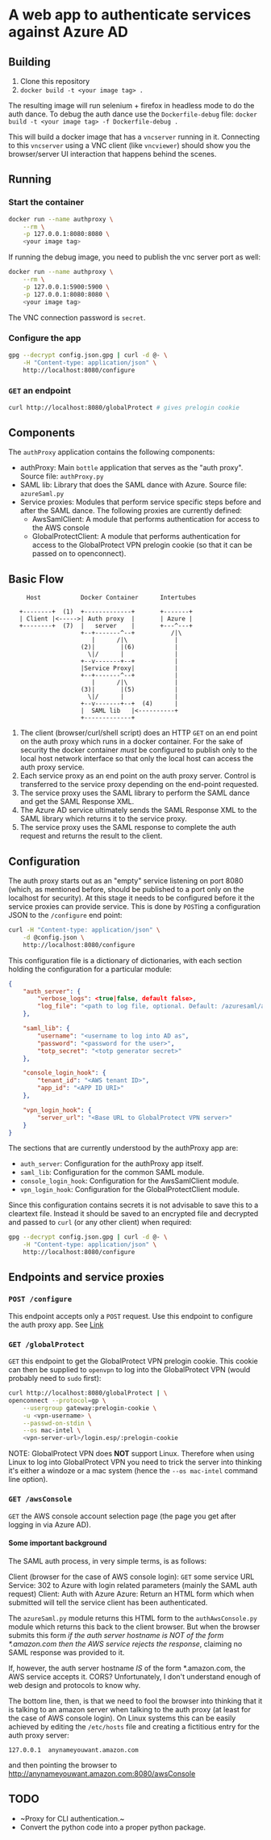 # A web app to authenticate services against Azure AD

## Building

1. Clone this repository
2. `docker build -t <your image tag> .`

The resulting image will run selenium + firefox in headless mode to do the auth
dance. To debug the auth dance use the `Dockerfile-debug` file: `docker build
-t <your image tag> -f Dockerfile-debug .`

This will build a docker image that has a `vncserver` running in it. Connecting
to this `vncserver` using a VNC client (like `vncviewer`) should show you the
browser/server UI interaction that happens behind the scenes.

## Running

### Start the container
```sh
docker run --name authproxy \
    --rm \
    -p 127.0.0.1:8080:8080 \
    <your image tag>
```

If running the debug image, you need to publish the vnc server port as well:

```sh
docker run --name authproxy \
    --rm \
    -p 127.0.0.1:5900:5900 \
    -p 127.0.0.1:8080:8080 \
    <your image tag>
```

The VNC connection password is `secret`.

### Configure the app

```sh
gpg --decrypt config.json.gpg | curl -d @- \
    -H "Content-type: application/json" \
    http://localhost:8080/configure
```

### `GET` an endpoint

```sh
curl http://localhost:8080/globalProtect # gives prelogin cookie
```

## Components

The `authProxy` application contains the following components:

* authProxy: Main `bottle` application that serves as the "auth proxy". Source file: `authProxy.py`
* SAML lib: Library that does the SAML dance with Azure. Source file: `azureSaml.py`
* Service proxies: Modules that perform service specific steps before and after the SAML dance. The following proxies are currently defined:
    * AwsSamlClient: A module that performs authentication for access to the AWS console
    * GlobalProtectClient: A module that performs authentication for access to the GlobalProtect VPN prelogin cookie (so that it can be passed on to openconnect).


## Basic Flow

         Host           Docker Container      Intertubes

       +--------+  (1)  +-------------+       +-------+
       | Client |<----->| Auth proxy  |       | Azure |
       +--------+  (7)  |   server    |       +---^---+
                        +--+-------^--+          /|\
                           |      /|\             |
                        (2)|       |(6)           |
                          \|/      |              |
                        +--v-------+--+           |
                        |Service Proxy|           |
                        +--+-------^--+           |
                           |      /|\             |
                        (3)|       |(5)           |
                          \|/      |              |
                        +--v-------+--+  (4)      |
                        |  SAML lib   |<----------+
                        +-------------+


1. The client (browser/curl/shell script) does an HTTP `GET` on an end point on
   the auth proxy which runs in a docker container. For the sake of security
   the docker container *must* be configured to publish only to the local host
   network interface so that only the local host can access the auth proxy
   service.
2. Each service proxy as an end point on the auth proxy server. Control is
   transferred to the service proxy depending on the end-point requested.
3. The service proxy uses the SAML library to perform the SAML dance and get
   the SAML Response XML.
4. The Azure AD service ultimately sends the SAML Response XML to the SAML
   library which returns it to the service proxy.
5. The service proxy uses the SAML response to complete the auth request and
   returns the result to the client.


## Configuration
The auth proxy starts out as an "empty" service listening on port 8080 (which,
as mentioned before, should be published to a port only on the localhost for
security). At this stage it needs to be configured before it the service
proxies can provide service. This is done by `POST`ing a configuration JSON to
the `/configure` end point:

```sh
curl -H "Content-type: application/json" \
    -d @config.json \
    http://localhost:8080/configure
```


This configuration file is a dictionary of dictionaries, with each section
holding the configuration for a particular module:

```json
{
    "auth_server": {
        "verbose_logs": <true|false, default false>,
        "log_file": "<path to log file, optional. Default: /azuresaml/authproxy.log>"
    },

    "saml_lib": {
        "username": "<username to log into AD as",
        "password": "<password for the user>",
        "totp_secret": "<totp generator secret>"
    },

    "console_login_hook": {
        "tenant_id": "<AWS tenant ID>",
        "app_id": "<APP ID URI>"
    },

    "vpn_login_hook": {
        "server_url": "<Base URL to GlobalProtect VPN server>"
    }
}
```

The sections that are currently understood by the authProxy app are:

* `auth_server`: Configuration for the authProxy app itself.
* `saml_lib`: Configuration for the common SAML module.
* `console_login_hook`: Configuration for the AwsSamlClient module.
* `vpn_login_hook`: Configuration for the GlobalProtectClient module.

Since this configuration contains secrets it is not advisable to save this to a
cleartext file. Instead it should be saved to an encrypted file and decrypted
and passed to `curl` (or any other client) when required:

```sh
gpg --decrypt config.json.gpg | curl -d @- \
    -H "Content-type: application/json" \
    http://localhost:8080/configure
```


## Endpoints and service proxies


### `POST /configure`
This endpoint accepts only a `POST` request. Use this endpoint to configure the
auth proxy app. See [Link](#configuration)


### `GET /globalProtect`
`GET` this endpoint to get the GlobalProtect VPN prelogin cookie. This cookie
can then be supplied to `openvpn` to log into the GlobalProtect VPN (would
probably need to `sudo` first):

```sh
curl http://localhost:8080/globalProtect | \
openconnect --protocol=gp \
    --usergroup gateway:prelogin-cookie \
    -u <vpn-username> \
    --passwd-on-stdin \
    --os mac-intel \
    <vpn-server-url>/login.esp/:prelogin-cookie
```

NOTE: GlobalProtect VPN does **NOT** support Linux. Therefore when using Linux
to log into GlobalProtect VPN you need to trick the server into thinking it's
either a windoze or a mac system (hence the `--os mac-intel` command line
option).

### `GET /awsConsole`
`GET` the AWS console account selection page (the page you get after logging in
via Azure AD).

#### Some important background
The SAML auth process, in very simple terms, is as follows:

Client (browser for the case of AWS console login):
    `GET` some service URL
Service:
    302 to Azure with login related parameters (mainly the SAML auth request)
Client:
    Auth with Azure
Azure:
    Return an HTML form which when submitted will tell the service client has
    been authenticated.


The `azureSaml.py` module returns this HTML form to the `authAwsConsole.py`
module which returns this back to the client browser. But when the browser
submits this form *if the auth server hostname is NOT of the form \*.amazon.com
then the AWS service rejects the response*, claiming no SAML response was
provided to it.

If, however, the auth server hostname *IS* of the form \*.amazon.com, the AWS
service accepts it. CORS? Unfortunately, I don't understand enough of web design
and protocols to know why.

The bottom line, then, is that we need to fool the browser into thinking that it
is talking to an amazon server when talking to the auth proxy (at least for the
case of AWS console login). On Linux systems this can be easily achieved by
editing the `/etc/hosts` file and creating a fictitious entry for the auth proxy
server:

    127.0.0.1  anynameyouwant.amazon.com

and then pointing the browser to
http://anynameyouwant.amazon.com:8080/awsConsole


## TODO
* ~Proxy for CLI authentication.~
* Convert the python code into a proper python package.
